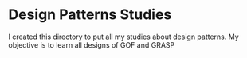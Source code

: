 # Design Patterns Studies
I created this directory to put all my studies about design patterns.
My objective is to learn all designs of GOF and GRASP
